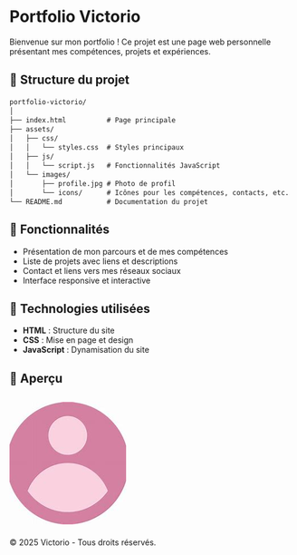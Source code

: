 # Portfolio Victorio

Bienvenue sur mon portfolio ! Ce projet est une page web personnelle présentant mes compétences, projets et expériences.

## 📂 Structure du projet

```
portfolio-victorio/
│
├── index.html          # Page principale
├── assets/
│   ├── css/
│   │   └── styles.css  # Styles principaux
│   ├── js/
│   │   └── script.js   # Fonctionnalités JavaScript
│   └── images/
│       ├── profile.jpg # Photo de profil
│       └── icons/      # Icônes pour les compétences, contacts, etc.
└── README.md           # Documentation du projet
```

## 🚀 Fonctionnalités

- Présentation de mon parcours et de mes compétences
- Liste de projets avec liens et descriptions
- Contact et liens vers mes réseaux sociaux
- Interface responsive et interactive

## 🎨 Technologies utilisées

- **HTML** : Structure du site
- **CSS** : Mise en page et design
- **JavaScript** : Dynamisation du site

## 📸 Aperçu

![Aperçu du site](assets/images/profile.jpg)
---
© 2025 Victorio - Tous droits réservés.
